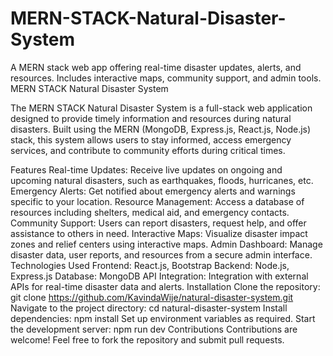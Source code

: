 # MERN-STACK-Natural-Disaster-System
A MERN stack web app offering real-time disaster updates, alerts, and resources. Includes interactive maps, community support, and admin tools.
MERN STACK Natural Disaster System

The MERN STACK Natural Disaster System is a full-stack web application designed to provide timely information and resources during natural disasters. Built using the MERN (MongoDB, Express.js, React.js, Node.js) stack, this system allows users to stay informed, access emergency services, and contribute to community efforts during critical times.

Features
Real-time Updates: Receive live updates on ongoing and upcoming natural disasters, such as earthquakes, floods, hurricanes, etc.
Emergency Alerts: Get notified about emergency alerts and warnings specific to your location.
Resource Management: Access a database of resources including shelters, medical aid, and emergency contacts.
Community Support: Users can report disasters, request help, and offer assistance to others in need.
Interactive Maps: Visualize disaster impact zones and relief centers using interactive maps.
Admin Dashboard: Manage disaster data, user reports, and resources from a secure admin interface.
Technologies Used
Frontend: React.js, Bootstrap
Backend: Node.js, Express.js
Database: MongoDB
API Integration: Integration with external APIs for real-time disaster data and alerts.
Installation
Clone the repository: git clone https://github.com/KavindaWije/natural-disaster-system.git
Navigate to the project directory: cd natural-disaster-system
Install dependencies: npm install
Set up environment variables as required.
Start the development server: npm run dev
Contributions
Contributions are welcome! Feel free to fork the repository and submit pull requests.
